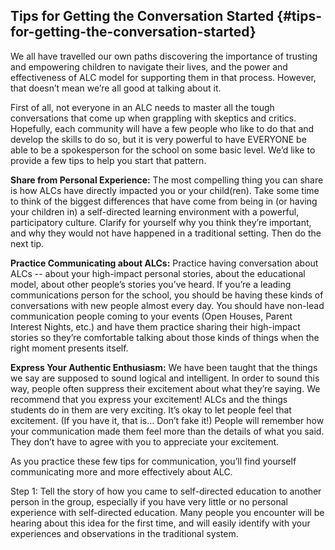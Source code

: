 ## Tips for Getting the Conversation Started {#tips-for-getting-the-conversation-started}

We all have travelled our own paths discovering the importance of trusting and empowering children to navigate their lives, and the power and effectiveness of ALC model for supporting them in that process. However, that doesn’t mean we’re all good at talking about it.

First of all, not everyone in an ALC needs to master all the tough conversations that come up when grappling with skeptics and critics. Hopefully, each community will have a few people who like to do that and develop the skills to do so, but it is very powerful to have EVERYONE be able to be a spokesperson for the school on some basic level. We’d like to provide a few tips to help you start that pattern.

**Share from Personal Experience:** The most compelling thing you can share is how ALCs have directly impacted you or your child(ren). Take some time to think of the biggest differences that have come from being in (or having your children in) a self-directed learning environment with a powerful, participatory culture. Clarify for yourself why you think they’re important, and why they would not have happened in a traditional setting. Then do the next tip.

**Practice Communicating about ALCs:** Practice having conversation about ALCs -- about your high-impact personal stories, about the educational model, about other people’s stories you’ve heard. If you’re a leading communications person for the school, you should be having these kinds of conversations with new people almost every day. You should have non-lead communication people coming to your events (Open Houses, Parent Interest Nights, etc.) and have them practice sharing their high-impact stories so they’re comfortable talking about those kinds of things when the right moment presents itself.

**Express Your Authentic Enthusiasm:** We have been taught that the things we say are supposed to sound logical and intelligent. In order to sound this way, people often suppress their excitement about what they’re saying. We recommend that you express your excitement! ALCs and the things students do in them are very exciting. It’s okay to let people feel that excitement. (If you have it, that is… Don’t fake it!) People will remember how your communication made them feel more than the details of what you said. They don’t have to agree with you to appreciate your excitement.

As you practice these few tips for communication, you’ll find yourself communicating more and more effectively about ALC.

Step 1: Tell the story of how you came to self-directed education to another person in the group, especially if you have very little or no personal experience with self-directed education.  Many people you encounter will be hearing about this idea for the first time, and will easily identify with your experiences and observations in the traditional system.